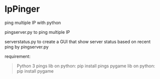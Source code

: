# IpPinger
ping multiple IP with python

pingserver.py to ping multiple IP

serverstatus.py to create a GUI that show server status based on recent ping by pingserver.py

requirement:
>Python 3
>pings lib on python: pip install pings
>pygame lib on python: pip install pygame
